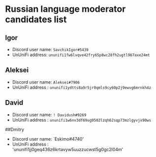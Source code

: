 # Russian language moderator candidates list

## Igor

- Discord user name: `SavchikIgor#5439`
- UnUniFi address: `ununifi1fw6lvqve42fry65p8wc28fh2ugtl967axe24mt`

## Aleksei

- Discord user name: `Aleksei#7906`
- UnUniFi address : `ununifi1ydtts8a9r5jr0qmls9cy60p2j9ewvg6mrnkh4z`

## David
- Discord user name: `! Davidush#9269`
- UnUniFi address : `ununifi1w6nv3df69ug9502lzqh62sqp73mzlgyvjx90ws`

##Dmitry

- Discord user name: `Eskimo#4740'
- UnUniFi address : 'ununifi1jj0geq436z6krtavyw5uuzzucwst5g0gc2l04m'
